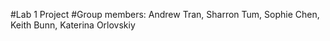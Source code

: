 #Lab 1 Project
#Group members: Andrew Tran, Sharron Tum, Sophie Chen, Keith Bunn, Katerina Orlovskiy
